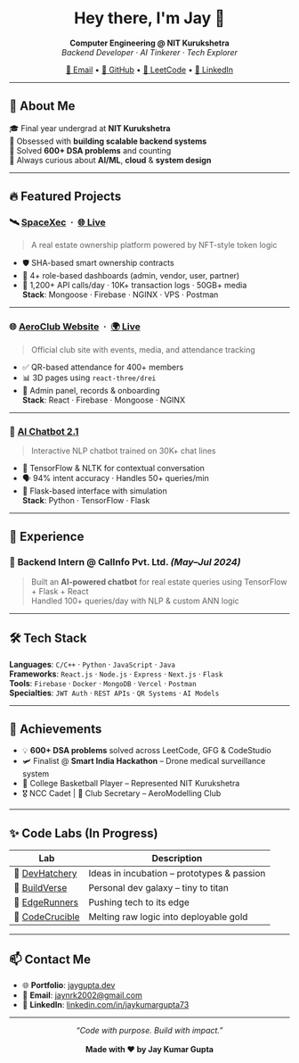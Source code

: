 <h1 align="center">Hey there, I'm Jay 👋</h1>
<p align="center">
  <b>Computer Engineering @ NIT Kurukshetra</b><br>
  <i>Backend Developer · AI Tinkerer · Tech Explorer</i>
</p>

<p align="center">
  <a href="mailto:jaynrk2002@gmail.com">📧 Email</a> •
  <a href="https://github.com/JAYKUMARGUPTA73">🐙 GitHub</a> •
  <a href="https://leetcode.com/">🧠 LeetCode</a> •
  <a href="https://linkedin.com/in/jaykumargupta73">💼 LinkedIn</a>
</p>

---

## 🚀 About Me

🎓 Final year undergrad at **NIT Kurukshetra**  
🔧 Obsessed with **building scalable backend systems**  
🧠 Solved **600+ DSA problems** and counting  
💭 Always curious about **AI/ML**, **cloud** & **system design**

---

## 🔥 Featured Projects

### 🛰️ [SpaceXec](https://github.com/JAYKUMARGUPTA73/spacexec) &nbsp;·&nbsp; [🌐 Live](https://spacexec.vercel.app)
> A real estate ownership platform powered by NFT-style token logic

- 🛡️ SHA-based smart ownership contracts
- 👥 4+ role-based dashboards (admin, vendor, user, partner)
- 🚀 1,200+ API calls/day · 10K+ transaction logs · 50GB+ media  
**Stack**: Mongoose · Firebase · NGINX · VPS · Postman

---

### 🌐 [AeroClub Website](https://github.com/JAYKUMARGUPTA73/aeroclub-web) &nbsp;·&nbsp; [🌍 Live](https://aeroclub.vercel.app)
> Official club site with events, media, and attendance tracking

- ✅ QR-based attendance for 400+ members
- 📊 3D pages using `react-three/drei`
- 🔐 Admin panel, records & onboarding  
**Stack**: React · Firebase · Mongoose · NGINX

---

### 🤖 [AI Chatbot 2.1](https://github.com/JAYKUMARGUPTA73/ai-chatbot)
> Interactive NLP chatbot trained on 30K+ chat lines

- 🧠 TensorFlow & NLTK for contextual conversation
- 🗣️ 94% intent accuracy · Handles 50+ queries/min
- 🔬 Flask-based interface with simulation  
**Stack**: Python · TensorFlow · Flask

---

## 💼 Experience

### 🔧 **Backend Intern @ CalInfo Pvt. Ltd.** *(May–Jul 2024)*  
> Built an **AI-powered chatbot** for real estate queries using TensorFlow + Flask + React  
Handled 100+ queries/day with NLP & custom ANN logic

---

## 🛠️ Tech Stack

**Languages**: `C/C++` · `Python` · `JavaScript` · `Java`  
**Frameworks**: `React.js` · `Node.js` · `Express` · `Next.js` · `Flask`  
**Tools**: `Firebase` · `Docker` · `MongoDB` · `Vercel` · `Postman`  
**Specialties**: `JWT Auth` · `REST APIs` · `QR Systems` · `AI Models`

---

## 🧠 Achievements

- 💡 **600+ DSA problems** solved across LeetCode, GFG & CodeStudio  
- 🛩️ Finalist @ **Smart India Hackathon** – Drone medical surveillance system  
- 🏀 College Basketball Player – Represented NIT Kurukshetra  
- 🎖 NCC Cadet | 🔧 Club Secretary – AeroModelling Club

---

## ✨ Code Labs (In Progress)

| Lab | Description |
|-----|-------------|
| 🧪 [DevHatchery](https://github.com/JAYKUMARGUPTA73/DevHatchery) | Ideas in incubation – prototypes & passion |
| 🧱 [BuildVerse](https://github.com/JAYKUMARGUPTA73/BuildVerse) | Personal dev galaxy – tiny to titan |
| 🌌 [EdgeRunners](https://github.com/JAYKUMARGUPTA73/EdgeRunners) | Pushing tech to its edge |
| 🔂 [CodeCrucible](https://github.com/JAYKUMARGUPTA73/CodeCrucible) | Melting raw logic into deployable gold |

---

## 📫 Contact Me

- 🌐 **Portfolio**: [jaygupta.dev](https://jaygupta.dev)
- 📧 **Email**: jaynrk2002@gmail.com
- 💼 **LinkedIn**: [linkedin.com/in/jaykumargupta73](https://linkedin.com/in/jaykumargupta73)

---

<p align="center">
  <i>“Code with purpose. Build with impact.”</i><br><br>
  <b>Made with ❤️ by Jay Kumar Gupta</b>
</p>

